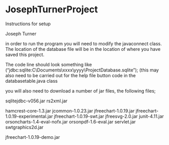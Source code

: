# JosephTurnerProject
Instructions for setup

Joseph Turner

in order to run the program you will need to modify the javaconnect class. 
The location of the database file will be in the location of where you have saved this project.

The code line should look something like (“jdbc:sqlite:C\Documents\xxxx\yyyy\ProjectDatabase.sqlite”);
(this may also need to be carried out for the help file button code in the databasetable.java class

you will also need to download a number of jar files, the following files;

sqlitejdbc-v056.jar
rs2xml.jar

hamcrest-core-1.3.jar
jcommon-1.0.23.jar
jfreechart-1.0.19.jar
jfreechart-1.0.19-experimental.jar
jfreechart-1.0.19-swt.jar
jfreesvg-2.0.jar
junit-4.11.jar
orsoncharts-1.4-eval-nofx.jar
orsonpdf-1.6-eval.jar
servlet.jar
swtgraphics2d.jar


jfreechart-1.0.19-demo.jar
